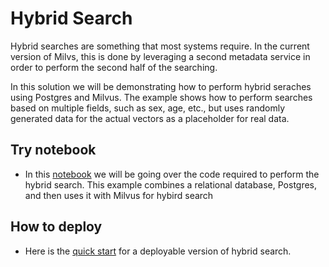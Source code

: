# Hybrid Search 
Hybrid searches are something that most systems require. In the current version of Milvs, this is done by leveraging a second metadata service in order to perform the second half of the searching. 

In this solution we will be demonstrating how to perform hybrid seraches using Postgres and Milvus. The example shows how to perform searches based on multiple fields, such as sex, age, etc., but uses randomly generated data for the actual vectors as a placeholder for real data. 


## Try notebook
- In this [notebook](hybird_search.ipynb) we will be going over the code required to perform the hybrid search. This example combines a relational database, Postgres, and then uses it with Milvus for hybird search

## How to deploy
- Here is the [quick start](QUICK_START.md) for a deployable version of hybrid search.


